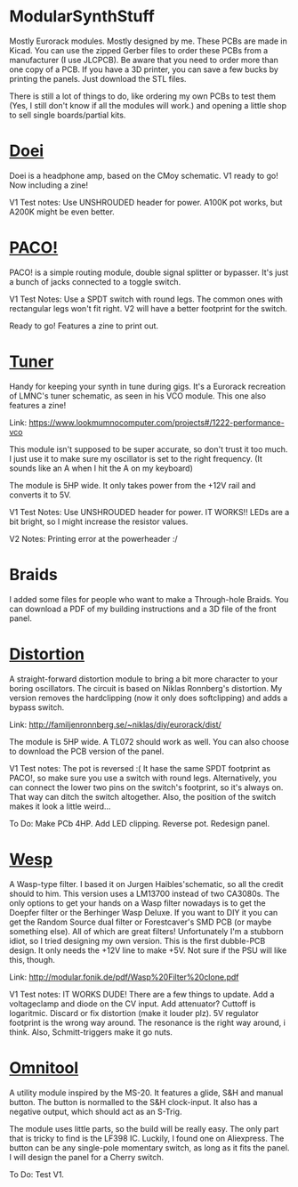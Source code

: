 # ModularSynthStuff
Mostly Eurorack modules. Mostly designed by me.
These PCBs are made in Kicad.
You can use the zipped Gerber files to order these PCBs from a manufacturer (I use JLCPCB). Be aware that you need to order more than one copy of a PCB.
If you have a 3D printer, you can save a few bucks by printing the panels. Just download the STL files.

There is still a lot of things to do, like ordering my own PCBs to test them (Yes, I still don't know if all the modules will work.) and opening a little shop to sell single boards/partial kits.


# [Doei](https://github.com/BurningForceKin/ModularSynthStuff/tree/gh-pages/HeadphoneOutV1)
Doei is a headphone amp, based on the CMoy schematic. V1 ready to go! Now including a zine!

V1 Test notes: Use UNSHROUDED header for power. A100K pot works, but A200K might be even better.


# [PACO!](https://github.com/BurningForceKin/ModularSynthStuff/tree/gh-pages/Paco)
PACO! is a simple routing module, double signal splitter or bypasser. It's just a bunch of jacks connected to a toggle switch.

V1 Test Notes: Use a SPDT switch with round legs. The common ones with rectangular legs won't fit right. V2 will have a better footprint for the switch.

Ready to go! Features a zine to print out.


# [Tuner](https://github.com/BurningForceKin/ModularSynthStuff/tree/gh-pages/Tuner)
Handy for keeping your synth in tune during gigs. It's a Eurorack recreation of LMNC's tuner schematic, as seen in his VCO module. This one also features a zine!

Link: https://www.lookmumnocomputer.com/projects#/1222-performance-vco

This module isn't supposed to be super accurate, so don't trust it too much. I just use it to make sure my oscillator is set to the right frequency. (It sounds like an A when I hit the A on my keyboard)

The module is 5HP wide. It only takes power from the +12V rail and converts it to 5V.

V1 Test Notes: Use UNSHROUDED header for power. IT WORKS!! LEDs are a bit bright, so I might increase the resistor values.

V2 Notes: Printing error at the powerheader :/


# Braids
I added some files for people who want to make a Through-hole Braids. You can download a PDF of my building instructions and a 3D file of the front panel.


# [Distortion](https://github.com/BurningForceKin/ModularSynthStuff/tree/gh-pages/Distortion)
A straight-forward distortion module to bring a bit more character to your boring oscillators. The circuit is based on Niklas Ronnberg's distortion. My version removes the hardclipping (now it only does softclipping) and adds a bypass switch.

Link: http://familjenronnberg.se/~niklas/diy/eurorack/dist/

The module is 5HP wide. A TL072 should work as well.
You can also choose to download the PCB version of the panel.

V1 Test notes: The pot is reversed :( It hase the same SPDT footprint as PACO!, so make sure you use a switch with round legs. Alternatively, you can connect the lower two pins on the switch's footprint, so it's always on. That way can ditch the switch altogether. Also, the position of the switch makes it look a little weird...

To Do: Make PCb 4HP. Add LED clipping. Reverse pot. Redesign panel.


# [Wesp](https://github.com/BurningForceKin/ModularSynthStuff/tree/gh-pages/Wesp)
A Wasp-type filter. I based it on Jurgen Haibles'schematic, so all the credit should to him. This version uses a LM13700 instead of two CA3080s. The only options to get your hands on a Wasp filter nowadays is to get the Doepfer filter or the Berhinger Wasp Deluxe. If you want to DIY it you can get the Random Source dual filter or Forestcaver's SMD PCB (or maybe something else). All of which are great filters! Unfortunately I'm a stubborn idiot, so I tried designing my own version.
This is the first dubble-PCB design. It only needs the +12V line to make +5V. Not sure if the PSU will like this, though.

Link: http://modular.fonik.de/pdf/Wasp%20Filter%20clone.pdf

V1 Test notes: IT WORKS DUDE! There are a few things to update. Add a voltageclamp and diode on the CV input. Add attenuator? Cuttoff is logaritmic. Discard or fix distortion (make it louder plz). 5V regulator footprint is the wrong way around.
The resonance is the right way around, i think. Also, Schmitt-triggers make it go nuts.


# [Omnitool](https://github.com/BurningForceKin/ModularSynthStuff/tree/gh-pages/Omnitool)
A utility module inspired by the MS-20. It features a glide, S&H and manual button. The button is normalled to the S&H clock-input. It also has a negative output, which should act as an S-Trig.

The module uses little parts, so the build will be really easy. The only part that is tricky to find is the LF398 IC. Luckily, I found one on Aliexpress. The button can be any single-pole momentary switch, as long as it fits the panel. I will design the panel for a Cherry switch.

To Do: Test V1.
